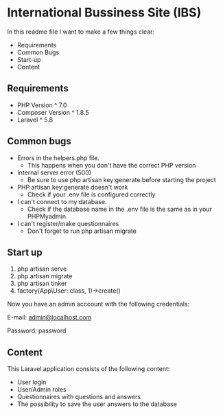 # International Bussiness Site (IBS)
In this readme file I want to make a few things clear:

* Requirements
* Common Bugs
* Start-up
* Content

## Requirements
* PHP Version ^ 7.0
* Composer Version ^ 1.8.5
* Laravel ^ 5.8

## Common bugs
* Errors in the helpers.php file.
    * This happens when you don't have the correct PHP version
* Internal server error (500)
    * Be sure to use php artisan key:generate before starting the project
* PHP artisan key:generate doesn't work
    * Check if your .env file is configured correctly
* I can't connect to my database.
    * Check if the database name in the .env file is the same as in your PHPMyadmin
* I can't register/make questionnaires
    * Don't forget to run php artisan migrate

## Start up
1. php artisan serve
2. php artisan migrate
3. php artisan tinker
4. factory(App\User::class, 1)->create()

Now you have an admin acccount with the following credentials:

E-mail: admin@localhost.com

Password: password

## Content
This Laravel application consists of the following content:
* User login
* User/Admin roles
* Questionnaires with questions and answers
* The possibility to save the user answers to the database
